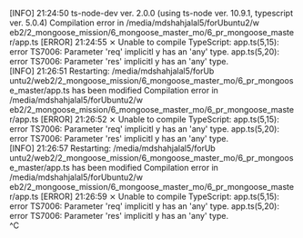 [INFO] 21:24:50 ts-node-dev ver. 2.0.0 (using ts-node
 ver. 10.9.1, typescript ver. 5.0.4)                 Compilation error in /media/mdshahjalal5/forUbuntu2/w
eb2/2_mongoose_mission/6_mongoose_master_mo/6_pr_mongoose_master/app.ts                                   [ERROR] 21:24:55 ⨯ Unable to compile TypeScript:
app.ts(5,15): error TS7006: Parameter 'req' implicitl
y has an 'any' type.                                 app.ts(5,20): error TS7006: Parameter 'res' implicitl
y has an 'any' type.                                 
[INFO] 21:26:51 Restarting: /media/mdshahjalal5/forUb
untu2/web2/2_mongoose_mission/6_mongoose_master_mo/6_pr_mongoose_master/app.ts has been modified          Compilation error in /media/mdshahjalal5/forUbuntu2/w
eb2/2_mongoose_mission/6_mongoose_master_mo/6_pr_mongoose_master/app.ts                                   [ERROR] 21:26:52 ⨯ Unable to compile TypeScript:
app.ts(5,15): error TS7006: Parameter 'req' implicitl
y has an 'any' type.                                 app.ts(5,20): error TS7006: Parameter 'res' implicitl
y has an 'any' type.                                 
[INFO] 21:26:57 Restarting: /media/mdshahjalal5/forUb
untu2/web2/2_mongoose_mission/6_mongoose_master_mo/6_pr_mongoose_master/app.ts has been modified          Compilation error in /media/mdshahjalal5/forUbuntu2/w
eb2/2_mongoose_mission/6_mongoose_master_mo/6_pr_mongoose_master/app.ts                                   [ERROR] 21:26:59 ⨯ Unable to compile TypeScript:
app.ts(5,15): error TS7006: Parameter 'req' implicitl
y has an 'any' type.                                 app.ts(5,20): error TS7006: Parameter 'res' implicitl
y has an 'any' type.                                 
^C
